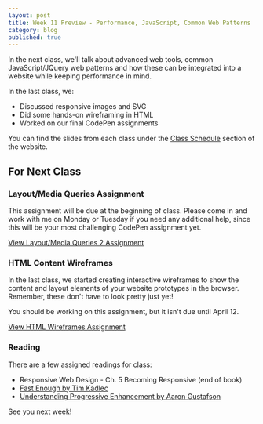```yaml
---
layout: post
title: Week 11 Preview - Performance, JavaScript, Common Web Patterns
category: blog
published: true
---
```


In the next class, we'll talk about advanced web tools, common JavaScript/JQuery web patterns and how these can be integrated into a website while keeping performance in mind.

In the last class, we:

* Discussed responsive images and SVG
* Did some hands-on wireframing in HTML
* Worked on our final CodePen assignments

You can find the slides from each class under the [Class Schedule](http://rwdkent.com/class/schedule/) section of the website.

## For Next Class

### Layout/Media Queries Assignment

This assignment will be due at the beginning of class.  Please come in and work with me on Monday or Tuesday if you need any additional help, since this will be your most challenging CodePen assignment yet.

<a href="http://rwdkent.com/class/assignments/layout2" class="button small">View Layout/Media Queries 2 Assignment</a>

### HTML Content Wireframes

In the last class, we started creating interactive wireframes to show the content and layout elements of your website prototypes in the browser.  Remember, these don't have to look pretty just yet!

You should be working on this assignment, but it isn't due until April 12.  

<a href="http://rwdkent.com/class/assignments/wireframes" class="button small">View HTML Wireframes Assignment</a>

### Reading

There are a few assigned readings for class:

* Responsive Web Design - Ch. 5 Becoming Responsive (end of book)
* [Fast Enough by Tim Kadlec](http://timkadlec.com/2014/01/fast-enough/)
* [Understanding Progressive Enhancement by Aaron Gustafson](http://alistapart.com/article/understandingprogressiveenhancement)


See you next week!

